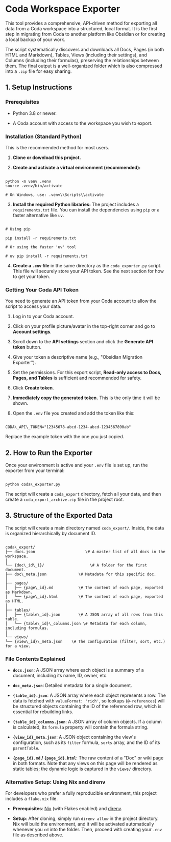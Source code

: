 # Coda Workspace Exporter

This tool provides a comprehensive, API-driven method for exporting all data from a Coda workspace into a structured, local format. It is the first step in migrating from Coda to another platform like Obsidian or for creating a local backup of your work.

The script systematically discovers and downloads all Docs, Pages (in both HTML and Markdown), Tables, Views (including their settings), and Columns (including their formulas), preserving the relationships between them. The final output is a well-organized folder which is also compressed into a `.zip` file for easy sharing.

## 1. Setup Instructions

### Prerequisites

* Python 3.8 or newer.

* A Coda account with access to the workspace you wish to export.

### Installation (Standard Python)

This is the recommended method for most users.

1. **Clone or download this project.**

2. **Create and activate a virtual environment (recommended):**

```

python -m venv .venv
source .venv/bin/activate

# On Windows, use: .venv\\Scripts\\activate

```

3. **Install the required Python libraries:** The project includes a `requirements.txt` file. You can install the dependencies using `pip` or a faster alternative like `uv`.

```

# Using pip

pip install -r requirements.txt

# Or using the faster 'uv' tool

# uv pip install -r requirements.txt

```

4. **Create a `.env` file** in the same directory as the `coda_exporter.py` script. This file will securely store your API token. See the next section for how to get your token.

### Getting Your Coda API Token

You need to generate an API token from your Coda account to allow the script to access your data.

1. Log in to your Coda account.

2. Click on your profile picture/avatar in the top-right corner and go to **Account settings**.

3. Scroll down to the **API settings** section and click the **Generate API token** button.

4. Give your token a descriptive name (e.g., "Obsidian Migration Exporter").

5. Set the permissions. For this export script, **Read-only access to Docs, Pages, and Tables** is sufficient and recommended for safety.

6. Click **Create token**.

7. **Immediately copy the generated token.** This is the only time it will be shown.

8. Open the `.env` file you created and add the token like this:

```

CODA\_API\_TOKEN="12345678-abcd-1234-abcd-1234567890ab"

```

Replace the example token with the one you just copied.

## 2. How to Run the Exporter

Once your environment is active and your `.env` file is set up, run the exporter from your terminal:

```

python coda\_exporter.py

```

The script will create a `coda_export` directory, fetch all your data, and then create a `coda_export_archive.zip` file in the project root.

## 3. Structure of the Exported Data

The script will create a main directory named `coda_export/`. Inside, the data is organized hierarchically by document ID.

```

coda\_export/
├── docs.json                      \# A master list of all docs in the workspace.
│
└── {doc\_id\_1}/                    \# A folder for the first document.
├── doc\_meta.json              \# Metadata for this specific doc.
│
├── pages/
│   ├── {page\_id}.md           \# The content of each page, exported as Markdown.
│   └── {page\_id}.html         \# The content of each page, exported as HTML.
│
├── tables/
│   ├── {table\_id}.json        \# A JSON array of all rows from this table.
│   └── {table\_id}\_columns.json \# Metadata for each column, including formulas.
│
└── views/
└── {view\_id}\_meta.json    \# The configuration (filter, sort, etc.) for a view.

```

### File Contents Explained

* **`docs.json`**: A JSON array where each object is a summary of a document, including its name, ID, owner, etc.

* **`doc_meta.json`**: Detailed metadata for a single document.

* **`{table_id}.json`**: A JSON array where each object represents a row. The data is fetched with `valueFormat: 'rich'`, so lookups (`@-references`) will be structured objects containing the ID of the referenced row, which is essential for rebuilding links.

* **`{table_id}_columns.json`**: A JSON array of column objects. If a column is calculated, its `formula` property will contain the formula string.

* **`{view_id}_meta.json`**: A JSON object containing the view's configuration, such as its `filter` formula, `sorts` array, and the ID of its `parentTable`.

* **`{page_id}.md` / `{page_id}.html`**: The raw content of a "Doc" or wiki page in both formats. Note that any views on this page will be rendered as static tables; the dynamic logic is captured in the `views/` directory.

### Alternative Setup: Using Nix and direnv

For developers who prefer a fully reproducible environment, this project includes a `flake.nix` file.

* **Prerequisites**: [Nix](https://nixos.org/download.html) (with Flakes enabled) and [direnv](https://direnv.net/docs/installation.html).

* **Setup**: After cloning, simply run `direnv allow` in the project directory. Nix will build the environment, and it will be activated automatically whenever you `cd` into the folder. Then, proceed with creating your `.env` file as described above.

